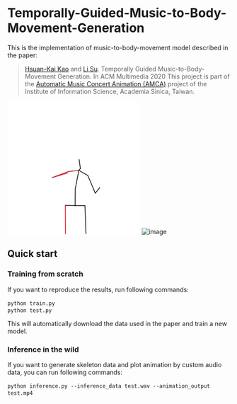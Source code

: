 # Temporally-Guided-Music-to-Body-Movement-Generation
This is the implementation of music-to-body-movement model described in the paper:  

>[Hsuan-Kai Kao](https://github.com/hsuankai) and [Li Su](https://www.iis.sinica.edu.tw/pages/lisu/index_en.html). Temporally Guided Music-to-Body-Movement Generation.
In ACM Multimedia 2020
This project is part of the [Automatic Music Concert Animation (AMCA)](https://sites.google.com/view/mctl/research/automatic-music-concert-animation) project of the Institute of Information Science, Academia Sinica, Taiwan.

![image](https://github.com/hsuankai/Temporally-Guided-Music-to-Body-Movement-Generation/blob/master/demo_skeleton.gif)
![image](https://github.com/hsuankai/Temporally-Guided-Music-to-Body-Movement-Generation/blob/master/demo_animation.gif)

## Quick start
### Training from scratch
If you want to reproduce the results, run following commands:
```
python train.py 
python test.py
```
This will automatically download the data used in the paper and train a new model.
### Inference in the wild
If you want to generate skeleton data and plot animation by custom audio data, you can run following commands:
```
python inference.py --inference_data test.wav --animation_output test.mp4
```
